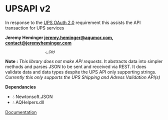 # UPSAPI v2
In response to the [UPS OAuth 2.0](https://www.ups.com/upsdeveloperkit?loc=en_US#:~:text=By%20June%202023%2C%20UPS%20will,and%20provide%20enhanced%20API%20capabilities.) requirement this assists the API transaction for UPS services

**Jeremy Heminger <jeremy.heminger@aqumor.com>, <contact@jeremyheminger.com>**

                      ᓚᘏᗢ

**Note :** *This library does not make API requests.* 
It abstracts data into simpler methods and parses JSON to be sent and received via REST. 
It does validate data and data types despite the UPS API only supporting strings.
*Currently this only supports the UPS Shipping and Adress Validation API(s)*

**Dependancies**
- :droplet: Newtonsoft.JSON
- :droplet: AQHelpers.dll

[Documentation](https://github.com/061375/UPSAPI-v2/blob/main/UPSAPI/index.md)

